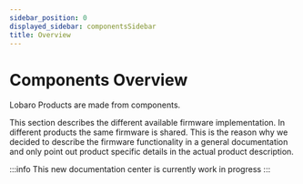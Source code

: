 ```yaml
---
sidebar_position: 0
displayed_sidebar: componentsSidebar
title: Overview
---
```


# Components Overview

<IIcon icon="fluent-mdl2:web-components" height="64" /> 

Lobaro Products are made from components.

This section describes the different available firmware implementation. In different products the same firmware is
shared. This is the reason why we decided to describe the firmware functionality in a general documentation and only
point out product specific details in the actual product description.

:::info
This new documentation center is currently work in progress
:::
